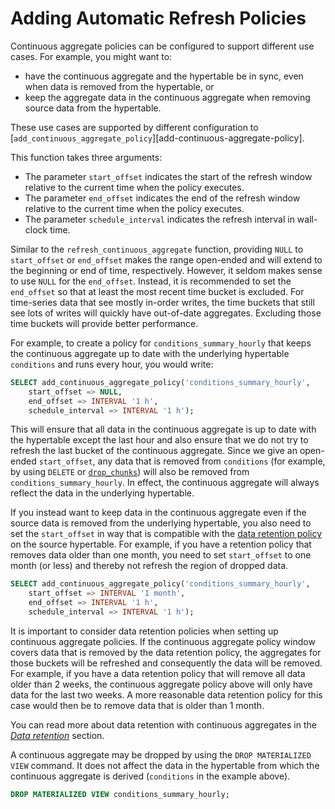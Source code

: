 # Adding Automatic Refresh Policies

Continuous aggregate policies can be configured to support different
use cases. For example, you might want to:

- have the continuous aggregate and the hypertable be in sync, even
  when data is removed from the hypertable, or
- keep the aggregate data in the continuous aggregate when removing
  source data from the hypertable.

These use cases are supported by different configuration to
[`add_continuous_aggregate_policy`][add-continuous-aggregate-policy].

This function takes three arguments:

- The parameter `start_offset` indicates the start of the refresh
  window relative to the current time when the policy executes.
- The parameter `end_offset` indicates the end of the refresh window
  relative to the current time when the policy executes.
- The parameter `schedule_interval` indicates the refresh interval in
  wall-clock time.

Similar to the `refresh_continuous_aggregate` function, providing
`NULL` to `start_offset` or `end_offset` makes the range open-ended
and will extend to the beginning or end of time,
respectively. However, it seldom makes sense to use `NULL` for the
`end_offset`. Instead, it is recommended to set the `end_offset` so
that at least the most recent time bucket is excluded. For time-series
data that see mostly in-order writes, the time buckets that still see
lots of writes will quickly have out-of-date aggregates. Excluding
those time buckets will provide better performance.

For example, to create a policy for `conditions_summary_hourly` that
keeps the continuous aggregate up to date with the underlying
hypertable `conditions` and runs every hour, you would write:

```sql
SELECT add_continuous_aggregate_policy('conditions_summary_hourly',
	start_offset => NULL,
	end_offset => INTERVAL '1 h',
	schedule_interval => INTERVAL '1 h');
```

This will ensure that all data in the continuous aggregate is up to
date with the hypertable except the last hour and also ensure that we
do not try to refresh the last bucket of the continuous
aggregate. Since we give an open-ended `start_offset`, any data that
is removed from `conditions` (for example, by using `DELETE` or
[`drop_chunks`][api-drop-chunks]) will also be removed from
`conditions_summary_hourly`. In effect, the continuous aggregate will
always reflect the data in the underlying hypertable.

If you instead want to keep data in the continuous aggregate even if
the source data is removed from the underlying hypertable, you also
need to set the `start_offset` in way that is compatible with the
[data retention policy][sec-data-retention] on the source
hypertable. For example, if you have a retention policy that removes
data older than one month, you need to set `start_offset` to one month
(or less) and thereby not refresh the region of dropped data.

```sql
SELECT add_continuous_aggregate_policy('conditions_summary_hourly',
	start_offset => INTERVAL '1 month',
	end_offset => INTERVAL '1 h',
	schedule_interval => INTERVAL '1 h');
```

<highlight type="warning">
It is important to consider data retention policies when
setting up continuous aggregate policies. If the continuous aggregate
policy window covers data that is removed by the data retention
policy, the aggregates for those buckets will be refreshed and
consequently the data will be removed. For example, if you have a
data retention policy that will remove all data older than 2 weeks,
the continuous aggregate policy above will only have data for the
last two weeks. A more reasonable data retention policy for this case
would then be to remove data that is older than 1 month.

You can read more about data retention with continuous aggregates in
the [*Data retention*][sec-data-retention] section.
</highlight>

A continuous aggregate may be dropped by using the `DROP MATERIALIZED
VIEW` command. It does not affect the data in the hypertable from
which the continuous aggregate is derived (`conditions` in the example
above).

```sql
DROP MATERIALIZED VIEW conditions_summary_hourly;
```




[sec-data-retention]: /hot-to-guides/data-retention
[api-drop-chunks]: /api/:currentVersion:/hypertables-and-chunks/drop_chunks

